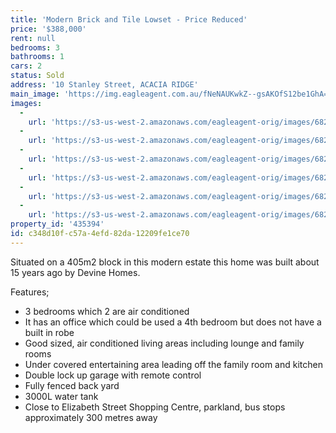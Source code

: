 ```yaml
---
title: 'Modern Brick and Tile Lowset - Price Reduced'
price: '$388,000'
rent: null
bedrooms: 3
bathrooms: 1
cars: 2
status: Sold
address: '10 Stanley Street, ACACIA RIDGE'
main_image: 'https://img.eagleagent.com.au/fNeNAUKwkZ--gsAKOfS12be1GhA=/1280x854/smart/https://s3-us-west-2.amazonaws.com/eagleagent-orig/images/6824098/115517519-image-M.jpg'
images:
  -
    url: 'https://s3-us-west-2.amazonaws.com/eagleagent-orig/images/6824103/115517519-image-E.jpg'
  -
    url: 'https://s3-us-west-2.amazonaws.com/eagleagent-orig/images/6824102/115517519-image-D.jpg'
  -
    url: 'https://s3-us-west-2.amazonaws.com/eagleagent-orig/images/6824101/115517519-image-C.jpg'
  -
    url: 'https://s3-us-west-2.amazonaws.com/eagleagent-orig/images/6824100/115517519-image-B.jpg'
  -
    url: 'https://s3-us-west-2.amazonaws.com/eagleagent-orig/images/6824099/115517519-image-A.jpg'
  -
    url: 'https://s3-us-west-2.amazonaws.com/eagleagent-orig/images/6824098/115517519-image-M.jpg'
property_id: '435394'
id: c348d10f-c57a-4efd-82da-12209fe1ce70
---
```

Situated on a 405m2 block in this modern estate this home was built about 15 years ago by Devine Homes.

Features;
*  3 bedrooms which 2 are air conditioned
*  It has an office which could be used a 4th bedroom but does not have a built in robe
*  Good sized, air conditioned living areas including lounge and family rooms
*  Under covered entertaining area leading off the family room and kitchen
*  Double lock up garage with remote control
*  Fully fenced back yard
*  3000L water tank
*  Close to Elizabeth Street Shopping Centre, parkland, bus stops approximately 300 metres away